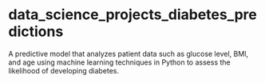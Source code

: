 # data_science_projects_diabetes_predictions
A predictive model that analyzes patient data such as glucose level, BMI, and age using machine learning techniques in Python to assess the likelihood of developing diabetes.
